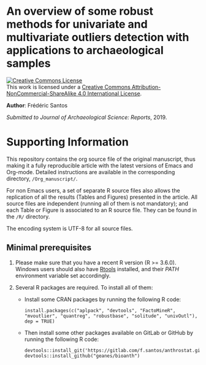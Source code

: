 An overview of some robust methods for univariate and multivariate outliers detection with applications to archaeological samples
=================================================================================================================================

<a rel="license" href="http://creativecommons.org/licenses/by-nc-sa/4.0/"><img alt="Creative Commons License" style="border-width:0" src="https://i.creativecommons.org/l/by-nc-sa/4.0/88x31.png" /></a><br />This work is licensed under a <a rel="license" href="http://creativecommons.org/licenses/by-nc-sa/4.0/">Creative Commons Attribution-NonCommercial-ShareAlike 4.0 International License</a>.

**Author**: Frédéric Santos

*Submitted to Journal of Archaeological Science: Reports*, 2019.

# Supporting Information

This repository contains the org source file of the original manuscript, thus making it a fully reproducible article with the latest versions of Emacs and Org-mode. Detailed instructions are available in the corresponding directory, `/Org_manuscript/`.

For non Emacs users, a set of separate R source files also allows the replication of all the results (Tables and Figures) presented in the article. All source files are independent (running all of them is not mandatory); and each Table or Figure is associated to an R source file. They can be found in the `/R/` directory.

The encoding system is UTF-8 for all source files.

## Minimal prerequisites

1. Please make sure that you have a recent R version (R >= 3.6.0). Windows users should also have [Rtools](https://cran.r-project.org/bin/windows/Rtools/) installed, and their *PATH* environment variable set accordingly.

2. Several R packages are required. To install all of them:
   - Install some CRAN packages by running the following R code:
    
         install.packages(c("aplpack", "devtools", "FactoMineR", "mvoutlier", "quantreg", "robustbase", "solitude", "univOutl"), dep = TRUE)
    
   - Then install some other packages available on GitLab or GitHub by running the following R code:

         devtools::install_git('https://gitlab.com/f.santos/anthrostat.git')
         devtools::install_github("geanes/bioanth")
